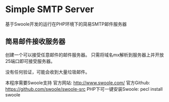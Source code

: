 # Simple SMTP Server
基于Swoole开发的运行在PHP环境下的简易SMTP邮件服务器

## 简易邮件接收服务器
创建一个可以接受任意邮件的邮件服务器。
只需将域名mx解析到服务器上并开放25端口即可接受服务器。

没有任何验证，可能会收到大量垃圾邮件。

本程序需要Swoole支持
官方网站: http://www.swoole.com/
官方Github: https://github.com/swoole/swoole-src
PHP下可一键安装Swoole: pecl install swoole
